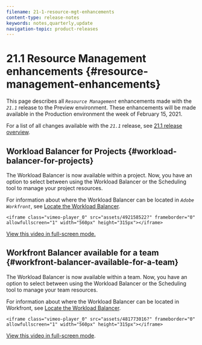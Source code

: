 ```yaml
---
filename: 21-1-resource-mgt-enhancements
content-type: release-notes
keywords: notes,quarterly,update
navigation-topic: product-releases
---
```




# 21.1 Resource Management enhancements {#resource-management-enhancements}

This page describes all *`Resource Management`* enhancements made with the *`21.1`* release to the Preview environment. These enhancements will be made available in the Production environment the week of February 15, 2021.


For a list of all changes available with the *`21.1`* release, see [21.1 release overview](21-1-release-overview.md).


## Workload Balancer for Projects {#workload-balancer-for-projects}

The Workload Balancer is now available within a project. Now, you have an option to select between using the Workload Balancer or the Scheduling tool to manage your project resources.


For information about where the Workload Balancer can be located in *`Adobe Workfront`*, see [Locate the Workload Balancer](locate-workload-balancer.md).


`<iframe class="vimeo-player_0" src="assets/492158522?" frameborder="0" allowfullscreen="1" width="560px" height="315px"></iframe>` 


[View this video in full-screen mode.](https://vimeo.com/492158522/5deb0a3832) 


## Workfront Balancer available for a team {#workfront-balancer-available-for-a-team}

The Workload Balancer is now available within a team. Now, you have an option to select between using the Workload Balancer or the Scheduling tool to manage your team resources. 


For information about where the Workload Balancer can be located in Workfront, see [Locate the Workload Balancer](locate-workload-balancer.md).


`<iframe class="vimeo-player_0" src="assets/481773016?" frameborder="0" allowfullscreen="1" width="560px" height="315px"></iframe>` 


[View this video in full-screen mode](https://vimeo.com/481773016/2f660f9f36).
